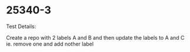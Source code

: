 # 25340-3

Test Details:

Create a repo with 2 labels A and B and then update the labels to A and C 
ie. remove one and add nother label
